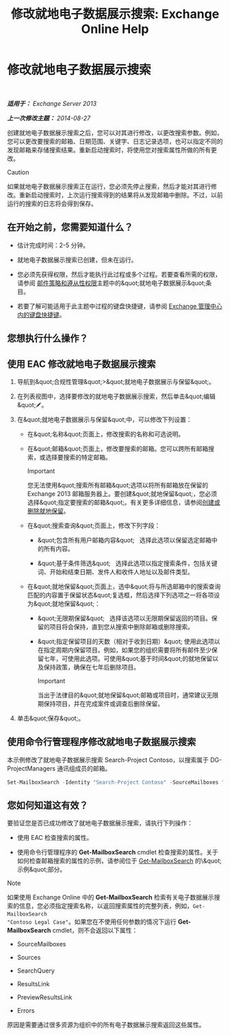 ﻿---
title: '修改就地电子数据展示搜索: Exchange Online Help'
TOCTitle: 修改就地电子数据展示搜索
ms:assetid: 3162743c-cc12-4997-91e0-bcbfea8bcb17
ms:mtpsurl: https://technet.microsoft.com/zh-cn/library/Dd335182(v=EXCHG.150)
ms:contentKeyID: 50490274
ms.date: 05/23/2018
mtps_version: v=EXCHG.150
ms.translationtype: MT
---

# 修改就地电子数据展示搜索

 

_**适用于：** Exchange Server 2013_

_**上一次修改主题：** 2014-08-27_

创建就地电子数据展示搜索之后，您可以对其进行修改，以更改搜索参数。例如，您可以更改要搜索的邮箱、日期范围、关键字、日志记录选项，也可以指定不同的发现邮箱来存储搜索结果。重新启动搜索时，将使用您对搜索属性所做的所有更改。

> [!CAUTION]  
> 如果就地电子数据展示搜索正在运行，您必须先停止搜索，然后才能对其进行修改。重新启动搜索时，上次运行搜索得到的结果将从发现邮箱中删除。不过，以前运行的搜索的日志将会得到保存。


## 在开始之前，您需要知道什么？

  - 估计完成时间：2-5 分钟。

  - 就地电子数据展示搜索已创建，但未在运行。

  - 您必须先获得权限，然后才能执行此过程或多个过程。若要查看所需的权限，请参阅 [邮件策略和遵从性权限](messaging-policy-and-compliance-permissions-exchange-2013-help.md)主题中的\&quot;就地电子数据展示\&quot;条目。

  - 若要了解可能适用于此主题中过程的键盘快捷键，请参阅 [Exchange 管理中心内的键盘快捷键](keyboard-shortcuts-in-the-exchange-admin-center-exchange-online-protection-help.md)。

## 您想执行什么操作？

## 使用 EAC 修改就地电子数据展示搜索

1.  导航到\&quot;合规性管理\&quot;\>\&quot;就地电子数据展示与保留\&quot;。

2.  在列表视图中，选择要修改的就地电子数据展示搜索，然后单击\&quot;编辑\&quot;![编辑图标](images/Bb124582.6f53ccb2-1f13-4c02-bea0-30690e6ea71d(EXCHG.150).gif "编辑图标")。

3.  在\&quot;就地电子数据展示与保留\&quot;中，可以修改下列设置：
    
      - 在\&quot;名称\&quot;页面上，修改搜索的名称和可选说明。
    
      - 在\&quot;邮箱\&quot;页面上，修改要搜索的邮箱。您可以跨所有邮箱搜索，或选择要搜索的特定邮箱。
        
        > [!IMPORTANT]  
        > 您无法使用&amp;quot;搜索所有邮箱&amp;quot;选项以将所有邮箱放在保留的 Exchange 2013 邮箱服务器上。要创建&amp;quot;就地保留&amp;quot;，您必须选择&amp;quot;指定要搜索的邮箱&amp;quot;。有关更多详细信息，请参阅<a href="https://technet.microsoft.com/zh-cn/library/dd979797(v=exchg.150)">创建或删除就地保留</a>。
    
      - 在\&quot;搜索查询\&quot;页面上，修改下列字段：
        
          - \&quot;包含所有用户邮箱内容\&quot;   选择此选项以保留选定邮箱中的所有内容。
        
          - \&quot;基于条件筛选\&quot;   选择此选项以指定搜索条件，包括关键词、开始和结束日期、发件人和收件人地址以及邮件类型。
    
      - 在\&quot;就地保留\&quot;页面上，选中\&quot;将与所选邮箱中的搜索查询匹配的内容置于保留状态\&quot;复选框，然后选择下列选项之一将各项设为\&quot;就地保留\&quot;：
        
          - \&quot;无限期保留\&quot;   选择该选项以无限期保留返回的项目。保留的项目将会保持，直到您从搜索中删除邮箱或删除搜索。
        
          - \&quot;指定保留项目的天数（相对于收到日期）\&quot; 使用此选项以在指定周期内保留项目。例如，如果您的组织需要将所有邮件至少保留七年，可使用此选项。可使用\&quot;基于时间\&quot;的就地保留以及保持政策，确保在七年后删除项目。
            
            > [!IMPORTANT]  
            > 当出于法律目的&amp;quot;就地保留&amp;quot;邮箱或项目时，通常建议无限期保持项目，并在完成案件或调查后删除保留。


4.  单击\&quot;保存\&quot;。

## 使用命令行管理程序修改就地电子数据展示搜索

本示例修改了就地电子数据展示搜索 Search-Project Contoso，以搜索属于 DG-ProjectManagers 通讯组成员的邮箱。

```powershell
Set-MailboxSearch -Identity "Search-Project Contoso" -SourceMailboxes "DG-ProjectManagers"
```

## 您如何知道这有效？

要验证您是否已成功修改了就地电子数据展示搜索，请执行下列操作：

  - 使用 EAC 检查搜索的属性。

  - 使用命令行管理程序的 **Get-MailboxSearch** cmdlet 检查搜索的属性。关于如何检查邮箱搜索的属性的示例，请参阅位于 [Get-MailboxSearch](https://technet.microsoft.com/zh-cn/library/dd351021\(v=exchg.150\)) 的\&quot;示例\&quot;部分。

> [!NOTE]  
> 如果使用 Exchange Online 中的 <strong>Get-MailboxSearch</strong> 检索有关电子数据展示搜索的信息，您必须指定搜索名称，以返回搜索属性的完整列表，例如，<code>Get-MailboxSearch &quot;Contoso Legal Case&quot;</code>。如果您在不使用任何参数的情况下运行 <strong>Get-MailboxSearch</strong> cmdlet，则不会返回以下属性：
> <ul>
> <li><p>SourceMailboxes</p></li>
> <li><p>Sources</p></li>
> <li><p>SearchQuery</p></li>
> <li><p>ResultsLink</p></li>
> <li><p>PreviewResultsLink</p></li>
> <li><p>Errors</p></li>
> </ul>
> 原因是需要通过很多资源为组织中的所有电子数据展示搜索返回这些属性。

